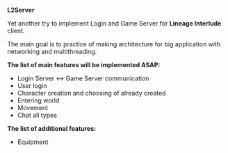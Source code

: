 **L2Server**

Yet another try to implement Login and Game Server for **Lineage Interlude** client.  

The main goal is to practice of making architecture for big application with networking and multithreading.

**The list of main features will be implemented ASAP:**
- Login Server <-> Game Server communication
- User login
- Character creation and choosing of already created
- Entering world
- Movement
- Chat all types


**The list of additional features:**
- Equipment
